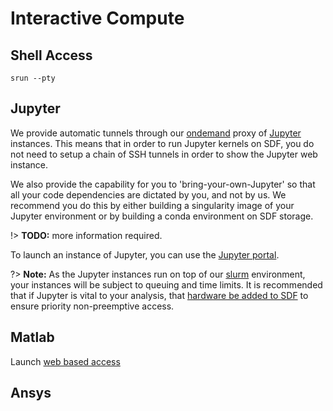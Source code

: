 # Interactive Compute

## Shell Access

```
srun --pty
```


## Jupyter

We provide automatic tunnels through our [ondemand](https://openondemand.org/) proxy of [Jupyter](https://jupyter.org/) instances. This means that in order to run Jupyter kernels on SDF, you do not need to setup a chain of SSH tunnels in order to show the Jupyter web instance.

We also provide the capability for you to 'bring-your-own-Jupyter' so that all your code dependencies are dictated by you, and not by us. We recommend you do this by either building a singularity image of your Jupyter environment or by building a conda environment on SDF storage.

!> __TODO:__ more information required.

To launch an instance of Jupyter, you can use the [Jupyter portal](/pun/sys/dashboard/batch_connect/sys/slac-ood-jupyter/session_contexts/new).

?> __Note:__ As the Jupyter instances run on top of our [slurm](batch-compute.md) environment, your instances will be subject to queuing and time limits. It is recommended that if Jupyter is vital to your analysis, that [hardware be added to SDF](resources-and-allocations.md#contributing-to-sdf) to ensure priority non-preemptive access.

## Matlab

Launch [web based access](/pun/sys/dashboard/batch_connect/sys/slac-ood-matlab/session_contexts/new)

## Ansys
